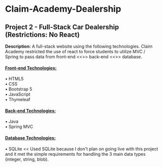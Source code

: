 # Claim-Academy-Dealership
<h2>Project 2 - Full-Stack Car Dealership (Restrictions: No React)</h2>

<strong>Description:</strong> A full-stack website using the following technologies. 
Claim Academy restricted the use of react to force students to utilize MVC / Spring 
to pass data from front-end <<>> back-end <<>> database.

<strong><h4><u>Front-end Technologies:</u></h4></strong>
    • HTML5 <br>
    • CSS<br>
    • Bootstrap 5<br>
    • JavaScript<br>
    • Thymeleaf<br>
  
<strong><h4><u>Back-end Technologies:</u></h4></strong>
    • Java<br>
    • Spring MVC<br>
  
<strong><h4><u>Database Technologies:</u></h4></strong>
    • SQLite << Used SQLite because I don't plan on going live with this project 
              and it met the simple requirements for handling the 3 main data 
              types (integer, string, blob).

